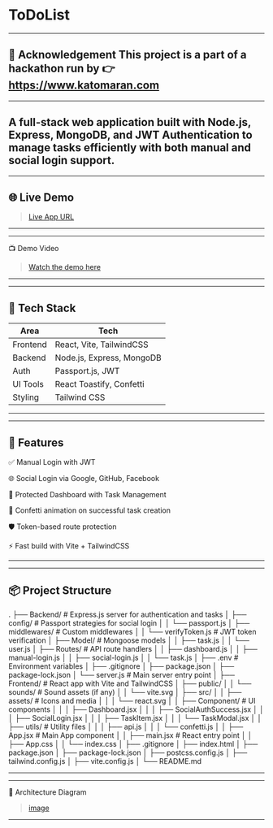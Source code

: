# ToDoList

---
📢 Acknowledgement
This project is a part of a hackathon run by
👉 https://www.katomaran.com
---

---
A full-stack web application built with **Node.js**, **Express**, **MongoDB**, and **JWT Authentication** to manage tasks efficiently with both **manual** and **social login** support.
---

---

## 🌐 Live Demo

> [Live App URL](https://todolist-frontend-app.onrender.com/)

---

---
📺 Demo Video
> [Watch the demo here]() 
---

---
## 🧰 Tech Stack

| Area     | Tech                      |
| -------- | ------------------------- |
| Frontend | React, Vite, TailwindCSS  |
| Backend  | Node.js, Express, MongoDB |
| Auth     | Passport.js, JWT          |
| UI Tools | React Toastify, Confetti  |
| Styling  | Tailwind CSS              |

---

---
## 🎯 Features

✅ Manual Login with JWT

🌐 Social Login via Google, GitHub, Facebook

🧩 Protected Dashboard with Task Management

🎨 Confetti animation on successful task creation

🛡️ Token-based route protection

⚡ Fast build with Vite + TailwindCSS

---

---
## 📦 Project Structure
.
├── Backend/                          # Express.js server for authentication and tasks
│   ├── config/                       # Passport strategies for social login
│   │   └── passport.js
│   ├── middlewares/                 # Custom middlewares
│   │   └── verifyToken.js           # JWT token verification
│   ├── Model/                       # Mongoose models
│   │   ├── task.js
│   │   └── user.js
│   ├── Routes/                      # API route handlers
│   │   ├── dashboard.js
│   │   ├── manual-login.js
│   │   ├── social-login.js
│   │   └── task.js
│   ├── .env                         # Environment variables
│   ├── .gitignore
│   ├── package.json
│   ├── package-lock.json
│   └── server.js                    # Main server entry point
│
├── Frontend/                        # React app with Vite and TailwindCSS
│   ├── public/
│   │   └── sounds/                  # Sound assets (if any)
│   │       └── vite.svg
│   ├── src/
│   │   ├── assets/                  # Icons and media
│   │   │   └── react.svg
│   │   ├── Component/               # UI components
│   │   │   ├── Dashboard.jsx
│   │   │   ├── SocialAuthSuccess.jsx
│   │   │   ├── SocialLogin.jsx
│   │   │   ├── TaskItem.jsx
│   │   │   └── TaskModal.jsx
│   │   ├── utils/                   # Utility files
│   │   │   ├── api.js
│   │   │   └── confetti.js
│   │   ├── App.jsx                  # Main App component
│   │   ├── main.jsx                 # React entry point
│   │   ├── App.css
│   │   └── index.css
│   ├── .gitignore
│   ├── index.html
│   ├── package.json
│   ├── package-lock.json
│   ├── postcss.config.js
│   ├── tailwind.config.js
│   ├── vite.config.js
│   └── README.md

---

---
📐 Architecture Diagram
> [image](https://github.com/user-attachments/assets/d0dc4262-a56d-4ebf-8f96-13a6677ff32a)
---
